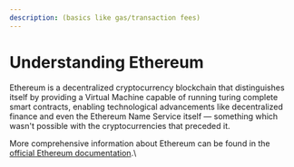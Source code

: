 ```yaml
---
description: (basics like gas/transaction fees)
---
```


# Understanding Ethereum

Ethereum is a decentralized cryptocurrency blockchain that distinguishes itself by providing a Virtual Machine capable of running turing complete smart contracts, enabling technological advancements like decentralized finance and even the Ethereum Name Service itself — something which wasn't possible with the cryptocurrencies that preceded it.

More comprehensive information about Ethereum can be found in the [official Ethereum documentation](https://ethereum.org/en/what-is-ethereum/).\
